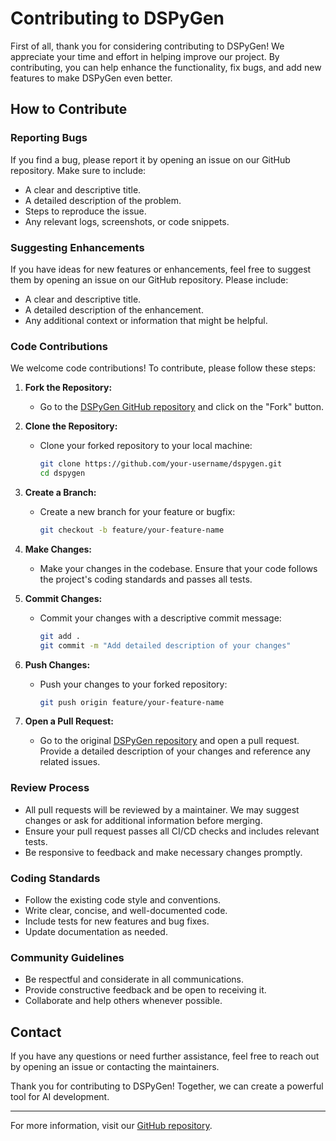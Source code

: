 # Contributing to DSPyGen

First of all, thank you for considering contributing to DSPyGen! We appreciate your time and effort in helping improve our project. By contributing, you can help enhance the functionality, fix bugs, and add new features to make DSPyGen even better.

## How to Contribute

### Reporting Bugs

If you find a bug, please report it by opening an issue on our GitHub repository. Make sure to include:

- A clear and descriptive title.
- A detailed description of the problem.
- Steps to reproduce the issue.
- Any relevant logs, screenshots, or code snippets.

### Suggesting Enhancements

If you have ideas for new features or enhancements, feel free to suggest them by opening an issue on our GitHub repository. Please include:

- A clear and descriptive title.
- A detailed description of the enhancement.
- Any additional context or information that might be helpful.

### Code Contributions

We welcome code contributions! To contribute, please follow these steps:

1. **Fork the Repository:**
   - Go to the [DSPyGen GitHub repository](https://github.com/seanchatmangpt/dspygen) and click on the "Fork" button.

2. **Clone the Repository:**
   - Clone your forked repository to your local machine:
     ```sh
     git clone https://github.com/your-username/dspygen.git
     cd dspygen
     ```

3. **Create a Branch:**
   - Create a new branch for your feature or bugfix:
     ```sh
     git checkout -b feature/your-feature-name
     ```

4. **Make Changes:**
   - Make your changes in the codebase. Ensure that your code follows the project's coding standards and passes all tests.

5. **Commit Changes:**
   - Commit your changes with a descriptive commit message:
     ```sh
     git add .
     git commit -m "Add detailed description of your changes"
     ```

6. **Push Changes:**
   - Push your changes to your forked repository:
     ```sh
     git push origin feature/your-feature-name
     ```

7. **Open a Pull Request:**
   - Go to the original [DSPyGen repository](https://github.com/seanchatmangpt/dspygen) and open a pull request. Provide a detailed description of your changes and reference any related issues.

### Review Process

- All pull requests will be reviewed by a maintainer. We may suggest changes or ask for additional information before merging.
- Ensure your pull request passes all CI/CD checks and includes relevant tests.
- Be responsive to feedback and make necessary changes promptly.

### Coding Standards

- Follow the existing code style and conventions.
- Write clear, concise, and well-documented code.
- Include tests for new features and bug fixes.
- Update documentation as needed.

### Community Guidelines

- Be respectful and considerate in all communications.
- Provide constructive feedback and be open to receiving it.
- Collaborate and help others whenever possible.

## Contact

If you have any questions or need further assistance, feel free to reach out by opening an issue or contacting the maintainers.

Thank you for contributing to DSPyGen! Together, we can create a powerful tool for AI development.

---
For more information, visit our [GitHub repository](https://github.com/seanchatmangpt/dspygen).